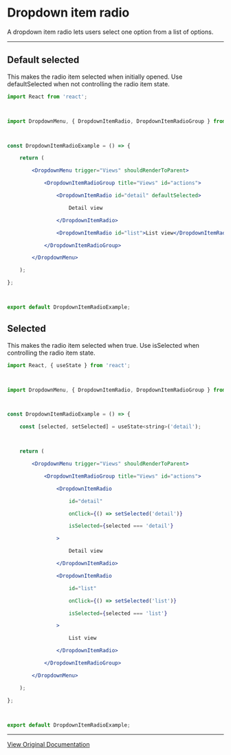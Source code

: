 # Dropdown item radio

A dropdown item radio lets users select one option from a list of options.

---

## Default selected

This makes the radio item selected when initially opened. Use defaultSelected when not controlling the radio item state. 

```jsx
import React from 'react';



import DropdownMenu, { DropdownItemRadio, DropdownItemRadioGroup } from '@atlaskit/dropdown-menu';



const DropdownItemRadioExample = () => {

	return (

		<DropdownMenu trigger="Views" shouldRenderToParent>

			<DropdownItemRadioGroup title="Views" id="actions">

				<DropdownItemRadio id="detail" defaultSelected>

					Detail view

				</DropdownItemRadio>

				<DropdownItemRadio id="list">List view</DropdownItemRadio>

			</DropdownItemRadioGroup>

		</DropdownMenu>

	);

};



export default DropdownItemRadioExample;
```

## Selected

This makes the radio item selected when true. Use isSelected when controlling the radio item state. 

```jsx
import React, { useState } from 'react';



import DropdownMenu, { DropdownItemRadio, DropdownItemRadioGroup } from '@atlaskit/dropdown-menu';



const DropdownItemRadioExample = () => {

	const [selected, setSelected] = useState<string>('detail');



	return (

		<DropdownMenu trigger="Views" shouldRenderToParent>

			<DropdownItemRadioGroup title="Views" id="actions">

				<DropdownItemRadio

					id="detail"

					onClick={() => setSelected('detail')}

					isSelected={selected === 'detail'}

				>

					Detail view

				</DropdownItemRadio>

				<DropdownItemRadio

					id="list"

					onClick={() => setSelected('list')}

					isSelected={selected === 'list'}

				>

					List view

				</DropdownItemRadio>

			</DropdownItemRadioGroup>

		</DropdownMenu>

	);

};



export default DropdownItemRadioExample;
```

---

[View Original Documentation](https://atlassian.design/components/dropdown-menu/dropdown-item-radio/examples)
